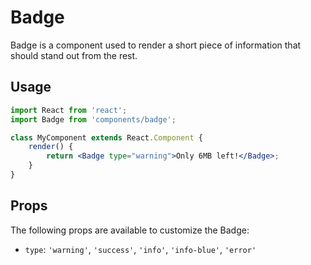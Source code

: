 # Badge

Badge is a component used to render a short piece of information that
should stand out from the rest.

## Usage

```jsx
import React from 'react';
import Badge from 'components/badge';

class MyComponent extends React.Component {
	render() {
		return <Badge type="warning">Only 6MB left!</Badge>;
	}
}
```

## Props

The following props are available to customize the Badge:

- `type`: `'warning'`, `'success'`, `'info'`, `'info-blue'`, `'error'`
